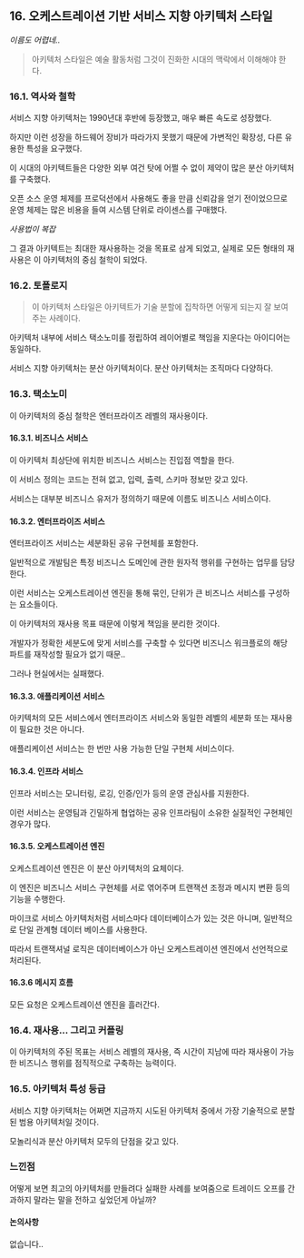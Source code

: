 ## 16. 오케스트레이션 기반 서비스 지향 아키텍처 스타일

*이름도 어렵네..*

> 아키텍처 스타일은 예술 활동처럼 그것이 진화한 시대의 맥락에서 이해해야 한다.

### 16.1. 역사와 철학

서비스 지향 아키텍처는 1990년대 후반에 등장했고, 매우 빠른 속도로 성장했다.

하지만 이런 성장을 하드웨어 장비가 따라가지 못했기 때문에 가변적인 확장성, 다른 유용한 특성을 요구했다.

이 시대의 아키텍트들은 다양한 외부 여건 탓에 어쩔 수 없이 제약이 많은 분산 아키텍처를 구축했다.

오픈 소스 운영 체제를 프로덕션에서 사용해도 좋을 만큼 신뢰감을 얻기 전이었으므로 운영 체제는 많은 비용을 들여 시스템 단위로 라이센스를 구매했다.

*사용법이 복잡*

그 결과 아키텍트는 최대한 재사용하는 것을 목표로 삼게 되었고, 실제로 모든 형태의 재사용은 이 아키텍처의 중심 철학이 되었다.

### 16.2. 토폴로지

> 이 아키텍처 스타일은 아키텍트가 기술 분할에 집착하면 어떻게 되는지 잘 보여주는 사례이다.

아키텍처 내부에 서비스 택소노미를 정립하여 레이어별로 책임을 지운다는 아이디어는 동일하다.

서비스 지향 아키텍처는 분산 아키텍처이다. 분산 아키텍처는 조직마다 다양하다.

### 16.3. 택소노미

이 아키텍처의 중심 철학은 엔터프라이즈 레벨의 재사용이다.

#### 16.3.1. 비즈니스 서비스

이 아키텍처 최상단에 위치한 비즈니스 서비스는 진입점 역할을 한다.

이 서비스 정의는 코드는 전혀 없고, 입력, 출력, 스키마 정보만 갖고 있다.

서비스는 대부분 비즈니스 유저가 정의하기 때문에 이름도 비즈니스 서비스이다.

#### 16.3.2. 엔터프라이즈 서비스

엔터프라이즈 서비스는 세분화된 공유 구현체를 포함한다.

일반적으로 개발팀은 특정 비즈니스 도메인에 관한 원자적 행위를 구현하는 업무를 담당한다.

이런 서비스는 오케스트레이션 엔진을 통해 묶인, 단위가 큰 비즈니스 서비스를 구성하는 요소들이다.

이 아키텍처의 재사용 목표 때문에 이렇게 책임을 분리한 것이다.

개발자가 정확한 세분도에 맞게 서비스를 구축할 수 있다면 비즈니스 워크플로의 해당 파트를 재작성할 필요가 없기 때문..

그러나 현실에서는 실패했다.

#### 16.3.3. 애플리케이션 서비스

아키텍처의 모든 서비스에서 엔터프라이즈 서비스와 동일한 레벨의 세분화 또는 재사용이 필요한 것은 아니다.

애플리케이션 서비스는 한 번만 사용 가능한 단일 구현체 서비스이다.

#### 16.3.4. 인프라 서비스

인프라 서비스는 모니터링, 로깅, 인증/인가 등의 운영 관심사를 지원한다.

이런 서비스는 운영팀과 긴밀하게 협업하는 공유 인프라팀이 소유한 실질적인 구현체인 경우가 많다.

#### 16.3.5. 오케스트레이션 엔진

오케스트레이션 엔진은 이 분산 아키텍처의 요체이다.

이 엔진은 비즈니스 서비스 구현체를 서로 엮어주며 트랜잭션 조정과 메시지 변환 등의 기능을 수행한다.

마이크로 서비스 아키텍처처럼 서비스마다 데이터베이스가 있는 것은 아니며, 일반적으로 단일 관계형 데이터 베이스를 사용한다.

따라서 트랜잭셔널 로직은 데이터베이스가 아닌 오케스트레이션 엔진에서 선언적으로 처리된다.

#### 16.3.6 메시지 흐름

모든 요청은 오케스트레이션 엔진을 흘러간다.

### 16.4. 재사용... 그리고 커플링

이 아키텍처의 주된 목표는 서비스 레벨의 재사용, 즉 시간이 지남에 따라 재사용이 가능한 비즈니스 행위를 점직적으로 구축하는 능력이다.

### 16.5. 아키텍처 특성 등급

서비스 지향 아키텍처는 어쩌면 지금까지 시도된 아키텍처 중에서 가장 기술적으로 분할된 범용 아키텍처일 것이다.

모놀리식과 분산 아키텍처 모두의 단점을 갖고 있다.

### 느낀점

어떻게 보면 최고의 아키텍처를 만들려다 실패한 사례를 보여줌으로 트레이드 오프를 간과하지 말라는 말을 전하고 싶었던게 아닐까?

#### 논의사항

없습니다..
